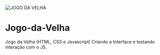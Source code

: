 ![JOGO DA VELHA](https://github.com/w4rCode/Jogo-da-Velha/assets/84465419/0216d8cd-55ed-452d-bf62-71e3a8a3d2e3)
# Jogo-da-Velha
Jogo da Velha (HTML, CSS e Javascript) Criando a Interface e testando interação com o JS.
